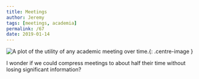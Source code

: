 ```yaml
---
title: Meetings
author: Jeremy
tags: [meetings, academia]
permalink: /67
date: 2019-01-14
---
```


![A plot of the utility of any academic meeting over time.](https://res.cloudinary.com/dh3hm8pb7/image/upload/c_scale,q_auto:best,w_615/v1535842782/Handwaving/Published/Meetings.png){: .centre-image }

I wonder if we could compress meetings to about half their time without losing significant information?